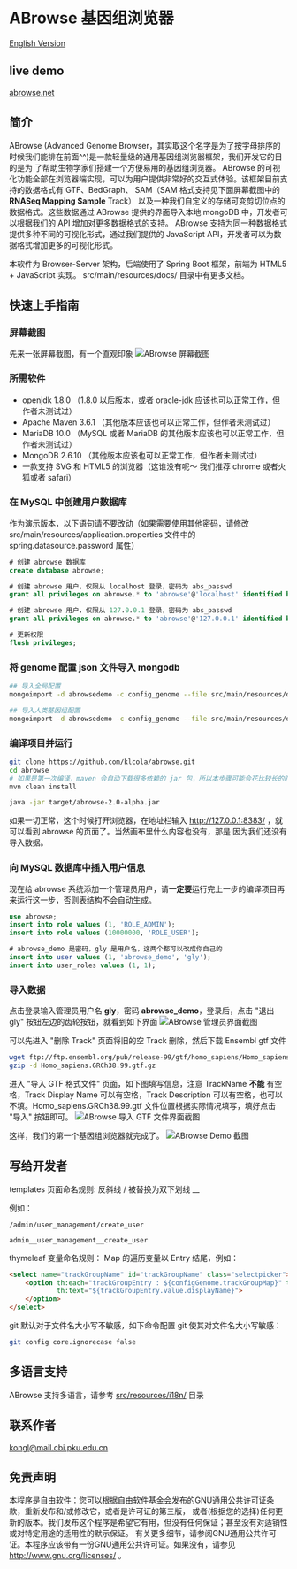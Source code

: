 # ABrowse 基因组浏览器

[English Version](README.en.md)

## live demo
[abrowse.net](http://abrowse.net/)

## 简介

ABrowse (Advanced Genome Browser，其实取这个名字是为了按字母排序的时候我们能排在前面^^)是一款轻量级的通用基因组浏览器框架，我们开发它的目的是为
了帮助生物学家们搭建一个方便易用的基因组浏览器。
ABrowse 的可视化功能全部在浏览器端实现，可以为用户提供非常好的交互式体验。该框架目前支持的数据格式有 GTF、BedGraph、
SAM（SAM 格式支持见下面屏幕截图中的 **RNASeq Mapping Sample** Track） 
以及一种我们自定义的存储可变剪切位点的数据格式。这些数据通过 ABrowse 提供的界面导入本地 mongoDB 中，开发者可以根据我们的 API 增加对更多数据格式的支持。
ABrowse 支持为同一种数据格式提供多种不同的可视化形式，通过我们提供的 JavaScript API，开发者可以为数据格式增加更多的可视化形式。

本软件为 Browser-Server 架构，后端使用了 Spring Boot 框架，前端为 HTML5 + JavaScript 实现。 src/main/resources/docs/ 目录中有更多文档。

## 快速上手指南

### 屏幕截图
先来一张屏幕截图，有一个直观印象
![ABrowse 屏幕截图](screenshot.jpg)

### 所需软件

* openjdk 1.8.0 （1.8.0 以后版本，或者 oracle-jdk 应该也可以正常工作，但作者未测试过）
* Apache Maven 3.6.1 （其他版本应该也可以正常工作，但作者未测试过）
* MariaDB 10.0 （MySQL 或者 MariaDB 的其他版本应该也可以正常工作，但作者未测试过）
* MongoDB 2.6.10 （其他版本应该也可以正常工作，但作者未测试过）
* 一款支持 SVG 和 HTML5 的浏览器（这谁没有呢～ 我们推荐 chrome 或者火狐或者 safari）

### 在 MySQL 中创建用户数据库

作为演示版本，以下语句请不要改动（如果需要使用其他密码，请修改 
src/main/resources/application.properties 文件中的 spring.datasource.password 属性）
```sql
# 创建 abrowse 数据库
create database abrowse;

# 创建 abrowse 用户，仅限从 localhost 登录，密码为 abs_passwd
grant all privileges on abrowse.* to 'abrowse'@'localhost' identified by 'abs_passwd';

# 创建 abrowse 用户，仅限从 127.0.0.1 登录，密码为 abs_passwd
grant all privileges on abrowse.* to 'abrowse'@'127.0.0.1' identified by 'abs_passwd';

# 更新权限
flush privileges;
``` 

### 将 genome 配置 json 文件导入 mongodb
```bash
## 导入全局配置
mongoimport -d abrowsedemo -c config_genome --file src/main/resources/docs/conf/global.abrowse.json --jsonArray

## 导入人类基因组配置
mongoimport -d abrowsedemo -c config_genome --file src/main/resources/docs/conf/human.abrowse.json --jsonArray
```

### 编译项目并运行
```bash
git clone https://github.com/klcola/abrowse.git
cd abrowse
# 如果是第一次编译，maven 会自动下载很多依赖的 jar 包，所以本步骤可能会花比较长的时间
mvn clean install

java -jar target/abrowse-2.0-alpha.jar
```
如果一切正常，这个时候打开浏览器，在地址栏输入 http://127.0.0.1:8383/ ，就可以看到 abrowse 的页面了。当然画布里什么内容也没有，那是
因为我们还没有导入数据。

### 向 MySQL 数据库中插入用户信息
现在给 abrowse 系统添加一个管理员用户，请**一定要**运行完上一步的编译项目再来运行这一步，否则表结构不会自动生成。
```sql
use abrowse;
insert into role values (1, 'ROLE_ADMIN');
insert into role values (10000000, 'ROLE_USER');

# abrowse_demo 是密码，gly 是用户名，这两个都可以改成你自己的
insert into user values (1, 'abrowse_demo', 'gly');
insert into user_roles values (1, 1);
```

### 导入数据
点击登录输入管理员用户名 **gly**，密码 **abrowse_demo**，登录后，点击 "退出gly" 按钮左边的齿轮按钮，就看到如下界面
![ABrowse 管理员界面截图](admin_index.png) 

可以先进入 "删除 Track" 页面将旧的空 Track 删除，然后下载 Ensembl gtf 文件
```bash
wget ftp://ftp.ensembl.org/pub/release-99/gtf/homo_sapiens/Homo_sapiens.GRCh38.99.gtf.gz
gzip -d Homo_sapiens.GRCh38.99.gtf.gz
```
进入 "导入 GTF 格式文件" 页面，如下图填写信息，注意 TrackName **不能** 有空格，Track Display Name 可以有空格，Track Description
可以有空格，也可以不填。Homo_sapiens.GRCh38.99.gtf 文件位置根据实际情况填写，填好点击 "导入" 按钮即可。
![ABrowse 导入 GTF 文件界面截图](import_gtf.png) 

这样，我们的第一个基因组浏览器就完成了。
![ABrowse Demo 截图](demo.png) 

## 写给开发者

templates 页面命名规则: 反斜线 / 被替换为双下划线 __

例如：
```
/admin/user_management/create_user

admin__user_management__create_user
```

thymeleaf 变量命名规则：
Map 的遍历变量以 Entry 结尾，例如：
```html
<select name="trackGroupName" id="trackGroupName" class="selectpicker">
    <option th:each="trackGroupEntry : ${configGenome.trackGroupMap}" th:value="${trackGroupEntry.value.name}"
            th:text="${trackGroupEntry.value.displayName}">
    </option>
</select>
```

git 默认对于文件名大小写不敏感，如下命令配置 git 使其对文件名大小写敏感：
```bash
git config core.ignorecase false
```

## 多语言支持
ABrowse 支持多语言，请参考 [src/resources/i18n/](src/resources/i18n/) 目录

## 联系作者
kongl@mail.cbi.pku.edu.cn

## 免责声明
本程序是自由软件：您可以根据自由软件基金会发布的GNU通用公共许可证条款，重新发布和/或修改它，或者是许可证的第三版，
或者(根据您的选择)任何更新的版本。我们发布这个程序是希望它有用，但没有任何保证；甚至没有对适销性或对特定用途的适用性的默示保证。
有关更多细节，请参阅GNU通用公共许可证。本程序应该带有一份GNU通用公共许可证。如果没有，请参见 http://www.gnu.org/licenses/ 。
